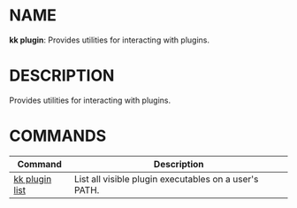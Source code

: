 # NAME
**kk plugin**: Provides utilities for interacting with plugins.

# DESCRIPTION
Provides utilities for interacting with plugins.

# COMMANDS
| Command | Description |
| - | - |
| [kk plugin list](./kk-plugin-list.md) | List all visible plugin executables on a user's PATH. |